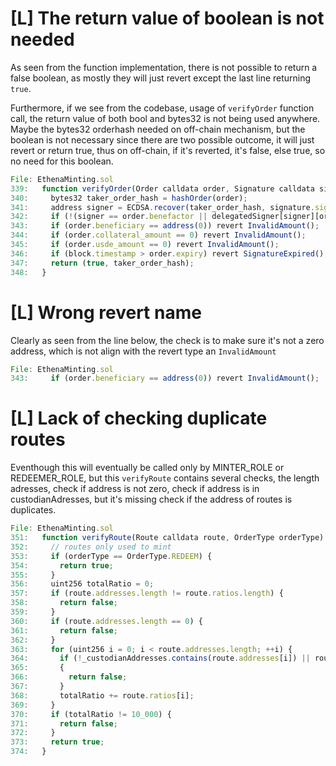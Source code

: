 # [L] The return value of boolean is not needed

As seen from the function implementation, there is not possible to return a false boolean, as mostly they will just revert except the last line returning `true`.

Furthermore, if we see from the codebase, usage of `verifyOrder` function call, the return value of both bool and bytes32 is not being used anywhere. Maybe the bytes32 orderhash needed on off-chain mechanism, but the boolean is not necessary since there are two possible outcome, it will just revert or return true, thus on off-chain, if it's reverted, it's false, else true, so no need for this boolean.

```js
File: EthenaMinting.sol
339:   function verifyOrder(Order calldata order, Signature calldata signature) public view override returns (bool, bytes32) {
340:     bytes32 taker_order_hash = hashOrder(order);
341:     address signer = ECDSA.recover(taker_order_hash, signature.signature_bytes);
342:     if (!(signer == order.benefactor || delegatedSigner[signer][order.benefactor])) revert InvalidSignature();
343:     if (order.beneficiary == address(0)) revert InvalidAmount();
344:     if (order.collateral_amount == 0) revert InvalidAmount();
345:     if (order.usde_amount == 0) revert InvalidAmount();
346:     if (block.timestamp > order.expiry) revert SignatureExpired();
347:     return (true, taker_order_hash);
348:   }
```

# [L] Wrong revert name

Clearly as seen from the line below, the check is to make sure it's not a zero address, which is not align with the revert type an `InvalidAmount`

```js
File: EthenaMinting.sol
343:     if (order.beneficiary == address(0)) revert InvalidAmount();
```

# [L] Lack of checking duplicate routes

Eventhough this will eventually be called only by MINTER_ROLE or REDEEMER_ROLE, but this `verifyRoute` contains several checks, the length adresses, check if address is not zero, check if address is in custodianAdresses, but it's missing check if the address of routes is duplicates.

```js
File: EthenaMinting.sol
351:   function verifyRoute(Route calldata route, OrderType orderType) public view override returns (bool) {
352:     // routes only used to mint
353:     if (orderType == OrderType.REDEEM) {
354:       return true;
355:     }
356:     uint256 totalRatio = 0;
357:     if (route.addresses.length != route.ratios.length) {
358:       return false;
359:     }
360:     if (route.addresses.length == 0) {
361:       return false;
362:     }
363:     for (uint256 i = 0; i < route.addresses.length; ++i) {
364:       if (!_custodianAddresses.contains(route.addresses[i]) || route.addresses[i] == address(0) || route.ratios[i] == 0)
365:       {
366:         return false;
367:       }
368:       totalRatio += route.ratios[i];
369:     }
370:     if (totalRatio != 10_000) {
371:       return false;
372:     }
373:     return true;
374:   }
```
